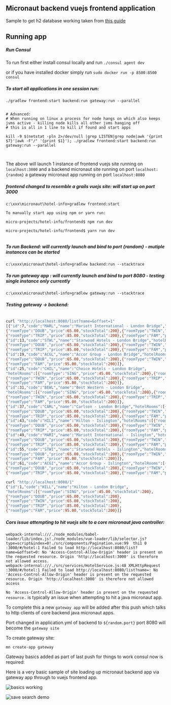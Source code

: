 Micronaut backend vuejs frontend application
---


Sample to get h2 database working taken from [this guide](https://guides.micronaut.io/micronaut-data-access-jpa-hibernate/guide/index.html)



Running app
----


##### Run Consul

To run first either install consul locally and run `./consul agent dev`

or if you have installed docker simply run `sudo docker run -p 8500:8500 consul`
 
 
 

##### To start all applications in one session run:

```
./gradlew frontend:start backend:run gateway:run --parallel


# Advanced: 
# When running on linux a process for node hangs on which also keeps jvms active - killing node kills all other jvms hanging off
# this is all in 1 line to kill if found and start apps

kill -9 $(netstat -pln 2>/dev/null |grep LISTEN|grep node|awk '{print $7}'|awk -F"/" '{print $1}'); ./gradlew frontend:start backend:run gateway:run --parallel



```

The above will launch 1 instance of frontend vuejs site running on `localhost:3000` 
and a backend micronaut site running on port `localhost:{random}` a gateway micronaut app running on port 
`localhost:8080` 


##### frontend changed to resemble a grails vuejs site: will start up on port 3000
```
c:\xxx\micronaut\hotel-info>gradlew frontend:start

To manually start app using npm or yarn run:

micro-projects/hotel-info/frontend$ npm run dev   

micro-projects/hotel-info/frontend$ yarn run dev


```


##### To run Backend: will currently launch and bind to port {random}  - mutiple instances can be started

```
c:\xxxx\micronaut\hotel-info>gradlew backend:run --stacktrace

```


##### To run gateway app : will currently launch and bind to port  8080 - testing single instance only currently

```
c:\xxxx\micronaut\hotel-info>gradlew gateway:run --stacktrace

```


##### Testing gateway -> backend:

```bash

curl "http://localhost:8080/list?name=&offset=1"
[{"id":7,"code":"MARL","name":"Mariott International - London Bridge","hotelRooms":[{"roomType":"SING","price":45.00,"stockTotal":200},
{"roomType":"DOUB","price":65.00,"stockTotal":200},{"roomType":"TWIN","price":65.00,"stockTotal":200},
{"roomType":"TRIP","price":85.00,"stockTotal":200},{"roomType":"FAM","price":95.00,"stockTotal":200}]},
{"id":13,"code":"STWL","name":"Starwood Hotels - London Bridge","hotelRooms":[{"roomType":"SING","price":45.00,"stockTotal":200},
{"roomType":"DOUB","price":65.00,"stockTotal":200},{"roomType":"TWIN","price":65.00,"stockTotal":200},
{"roomType":"TRIP","price":85.00,"stockTotal":200},{"roomType":"FAM","price":95.00,"stockTotal":200}]},
{"id":19,"code":"ACGL","name":"Accor Group - London Bridge","hotelRooms":[{"roomType":"SING","price":45.00,"stockTotal":200},
{"roomType":"DOUB","price":65.00,"stockTotal":200},{"roomType":"TWIN","price":65.00,"stockTotal":200},{"roomType":"TRIP","price":85.00,"stockTotal":200},
{"roomType":"FAM","price":95.00,"stockTotal":200}]},
{"id":25,"code":"CHIL","name":"Choice Hotels - London Bridge",
"hotelRooms":[{"roomType":"SING","price":45.00,"stockTotal":200},{"roomType":"DOUB","price":65.00,"stockTotal":200},
{"roomType":"TWIN","price":65.00,"stockTotal":200},{"roomType":"TRIP","price":85.00,"stockTotal":200},
{"roomType":"FAM","price":95.00,"stockTotal":200}]},
{"id":31,"code":"BEWL","name":"Best Western - London Bridge",
"hotelRooms":[{"roomType":"SING","price":45.00,"stockTotal":200},{"roomType":"DOUB","price":65.00,"stockTotal":200},
{"roomType":"TWIN","price":65.00,"stockTotal":200},{"roomType":"TRIP","price":85.00,"stockTotal":200},
{"roomType":"FAM","price":95.00,"stockTotal":200}]},
{"id":37,"code":"CARL","name":"Carlson - London Bridge","hotelRooms":[{"roomType":"SING","price":45.00,"stockTotal":200},
{"roomType":"DOUB","price":65.00,"stockTotal":200},{"roomType":"TWIN","price":65.00,"stockTotal":200},
{"roomType":"TRIP","price":85.00,"stockTotal":200},{"roomType":"FAM","price":95.00,"stockTotal":200}]},
{"id":43,"code":"HILI","name":"Hilton - Islington","hotelRooms":[{"roomType":"SING","price":45.00,"stockTotal":200},
{"roomType":"DOUB","price":65.00,"stockTotal":200},{"roomType":"TWIN","price":65.00,"stockTotal":200},
{"roomType":"TRIP","price":85.00,"stockTotal":200},{"roomType":"FAM","price":95.00,"stockTotal":200}]},
{"id":49,"code":"MARI","name":"Mariott International - Islington","hotelRooms":[{"roomType":"SING","price":45.00,"stockTotal":200},
{"roomType":"DOUB","price":65.00,"stockTotal":200},{"roomType":"TWIN","price":65.00,"stockTotal":200},
{"roomType":"TRIP","price":85.00,"stockTotal":200},{"roomType":"FAM","price":95.00,"stockTotal":200}]},
{"id":55,"code":"STWI","name":"Starwood Hotels - Islington","hotelRooms":[{"roomType":"SING","price":45.00,"stockTotal":200},
{"roomType":"DOUB","price":65.00,"stockTotal":200},{"roomType":"TWIN","price":65.00,"stockTotal":200},{"roomType":"TRIP","price":85.00,"stockTotal":200},
{"roomType":"FAM","price":95.00,"stockTotal":200}]},
{"id":61,"code":"ACGI","name":"Accor Group - Islington","hotelRooms":[{"roomType":"SING","price":45.00,"stockTotal":200},
{"roomType":"DOUB","price":65.00,"stockTotal":200},{"roomType":"TWIN","price":65.00,"stockTotal":200},
{"roomType":"TRIP","price":85.00,"stockTotal":200},{"roomType":"FAM","price":95.00,"stockTotal":200}]}]

curl "http://localhost:8080/1"
{"id":1,"code":"HILL","name":"Hilton - London Bridge",
"hotelRooms":[{"roomType":"SING","price":45.00,"stockTotal":200},
{"roomType":"DOUB","price":65.00,"stockTotal":200},
{"roomType":"TWIN","price":65.00,"stockTotal":200},
{"roomType":"TRIP","price":85.00,"stockTotal":200},
{"roomType":"FAM","price":95.00,"stockTotal":200}]}

```

##### Cors issue attempting to hit vuejs site to a core micronaut java controller:

```
webpack-internal:///./node_modules/babel-loader/lib/index.js!./node_modules/vue-loader/lib/selector.js?type=script&index=0!./src/components/Pagination.vue:99  thi1 0
:3000/#/hotel:1 Failed to load http://localhost:8080/list?name=&offset=0: No 'Access-Control-Allow-Origin' header is present on the requested resource. Origin 'http://localhost:3000' is therefore not allowed access.
webpack-internal:///./src/services/HotelService.js:48 XMLHttpRequest
:3000/#/hotel:1 Failed to load http://localhost:8080/list?name=: No 'Access-Control-Allow-Origin' header is present on the requested resource. Origin 'http://localhost:3000' is therefore not allowed access
```

 `No 'Access-Control-Allow-Origin' header is present on the requested resource.` is typically an issue when attempting to hit a java micronaut app.
 
 To complete this a new `gateway app` will be added after this push which talks to http clients of core backend java micronaut apps.   

Port changed in application.yml of backend to `${random.port}` port 8080 will become the `gateway site`

To create gateway site:

`mn create-app gateway`

Gateway basics added as part of last push for things to work consul now is required:


Here is a very basic sample of site loading up micronaut backend app via gateway app through to vuejs frontend app.

![basics working](https://raw.githubusercontent.com/vahidhedayati/micronaut-vuejs-crud/master/docs/working-with-pagination-vuejs.png)

![save search demo](https://raw.githubusercontent.com/vahidhedayati/micronaut-vuejs-crud/master/docs/save-search-demo.png)

